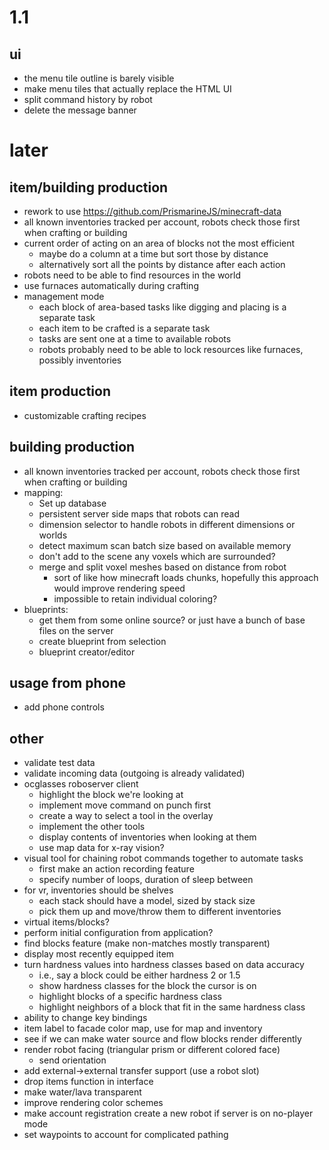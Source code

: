 # 1.1

## ui
* the menu tile outline is barely visible
* make menu tiles that actually replace the HTML UI
* split command history by robot
* delete the message banner

# later

## item/building production
* rework to use https://github.com/PrismarineJS/minecraft-data
* all known inventories tracked per account, robots check those first when crafting or building
* current order of acting on an area of blocks not the most efficient
  * maybe do a column at a time but sort those by distance
  * alternatively sort all the points by distance after each action
* robots need to be able to find resources in the world
* use furnaces automatically during crafting
* management mode
  * each block of area-based tasks like digging and placing is a separate task
  * each item to be crafted is a separate task
  * tasks are sent one at a time to available robots
  * robots probably need to be able to lock resources like furnaces, possibly inventories

## item production
* customizable crafting recipes

## building production
* all known inventories tracked per account, robots check those first when crafting or building
* mapping:
  * Set up database
  * persistent server side maps that robots can read
  * dimension selector to handle robots in different dimensions or worlds
  * detect maximum scan batch size based on available memory
  * don't add to the scene any voxels which are surrounded?
  * merge and split voxel meshes based on distance from robot
    * sort of like how minecraft loads chunks, hopefully this approach would improve rendering speed
    * impossible to retain individual coloring?
* blueprints:
  * get them from some online source? or just have a bunch of base files on the server
  * create blueprint from selection
  * blueprint creator/editor



## usage from phone
* add phone controls


## other
* validate test data
* validate incoming data (outgoing is already validated)
* ocglasses roboserver client
  * highlight the block we're looking at
  * implement move command on punch first
  * create a way to select a tool in the overlay
  * implement the other tools
  * display contents of inventories when looking at them
  * use map data for x-ray vision?
* visual tool for chaining robot commands together to automate tasks
  * first make an action recording feature
  * specify number of loops, duration of sleep between
* for vr, inventories should be shelves
  * each stack should have a model, sized by stack size
  * pick them up and move/throw them to different inventories
* virtual items/blocks?
* perform initial configuration from application?
* find blocks feature (make non-matches mostly transparent)
* display most recently equipped item
* turn hardness values into hardness classes based on data accuracy
  * i.e., say a block could be either hardness 2 or 1.5
  * show hardness classes for the block the cursor is on
  * highlight blocks of a specific hardness class
  * highlight neighbors of a block that fit in the same hardness class
* ability to change key bindings
* item label to facade color map, use for map and inventory
* see if we can make water source and flow blocks render differently
* render robot facing (triangular prism or different colored face)
  * send orientation
* add external->external transfer support (use a robot slot)
* drop items function in interface
* make water/lava transparent
* improve rendering color schemes
* make account registration create a new robot if server is on no-player mode
* set waypoints to account for complicated pathing

